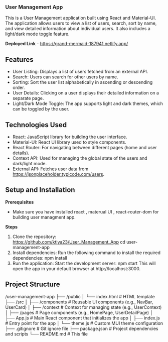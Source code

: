 ### User Management App

This is a User Management application built using React and Material-UI. The application allows users to view a list of users, search, sort by name, and view detailed information about individual users. It also includes a light/dark mode toggle feature.

**Deployed Link** - https://grand-mermaid-187941.netlify.app/

## Features

- User Listing: Displays a list of users fetched from an external API.
- Search: Users can search for other users by name.
- Sorting: Sort the user list alphabetically in ascending or descending order.
- User Details: Clicking on a user displays their detailed information on a separate page.
- Light/Dark Mode Toggle: The app supports light and dark themes, which can be toggled by the user.

## Technologies Used

- React: JavaScript library for building the user interface.
- Material-UI: React UI library used to style components.
- React Router: For navigating between different pages (home and user details).
- Context API: Used for managing the global state of the users and dark/light mode.
- External API: Fetches user data from https://jsonplaceholder.typicode.com/users.

## Setup and Installation

**Prerequisites**

- Make sure you have installed react , materual UI , react-router-dom for building user managment app.

**Steps**

1. Clone the repository: https://github.com/ktiya23/User_Management_App 
    cd user-management-app
2. Install dependencies: Run the following command to install the required dependencies:
    npm install
3. Run the application: Start the development server:
    npm start
This will open the app in your default browser at http://localhost:3000.

## Project Structure

/user-management-app
├── /public
│   └── index.html      # HTML template
├── /src
│   ├── /components     # Reusable UI components (e.g., NavBar, UserCard)
│   ├── /context        # Context for managing state (e.g., UserContext)
│   ├── /pages          # Page components (e.g., HomePage, UserDetailPage)
│   ├── App.js          # Main React component that initializes the app
│   ├── index.js        # Entry point for the app
│   └── theme.js        # Custom MUI theme configuration
├── .gitignore          # Git ignore file
├── package.json        # Project dependencies and scripts
└── README.md           # This file
